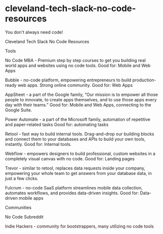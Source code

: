 # cleveland-tech-slack-no-code-resources
You don't always need code!

Cleveland Tech Slack No Code Resources

Tools

No Code MBA - Premium step by step courses to get you building real world apps and websites using no code tools. Good for: Mobile and Web Apps

Bubble - no-code platform, empowering entrepreneurs to build production-ready web apps. Strong online community. Good for: Web Apps

AppSheet - a part of the Google family, “Our mission is to empower all those people to innovate, to create apps themselves, and to use those apps every day with their teams.” Good for: Mobile and Web Apps, connecting to the Google Suite.

Power Automate - a part of the Microsoft family, automation of repetitive and paper-related tasks Good for: automating tasks

Retool - fast way to build internal tools. Drag-and-drop our building blocks and connect them to your databases and APIs to build your own tools, instantly. Good for: Internal tools.

Webflow - empowers designers to build professional, custom websites in a completely visual canvas with no code. Good for: Landing pages

Trevor - similar to retool, replaces data requests inside your company, empowering your whole team to get answers from your database data, in just a few clicks.

Fulcrum - no-code SaaS platform streamlines mobile data collection, automates workflows, and provides data-driven insights. Good for: Data-driven mobile apps



Communities

No Code Subreddit

Indie Hackers - community for bootstrappers, many utilizing no code tools


